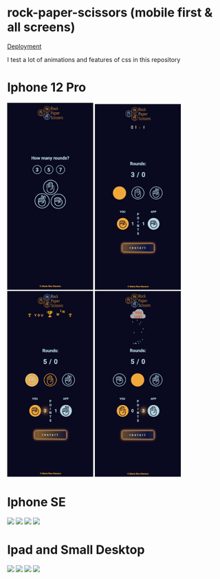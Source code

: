 # rock-paper-scissors (mobile first & all screens)

[Deployment](https://mariariosnavarro.github.io/rock-paper-scissors/)

I test a lot of animations and features of css in this repository

# Iphone 12 Pro

<div>

<img src="./assets/imgs/readmeA.png" width="200px">
<img src="./assets/imgs/readmeB.png" width="200px">
<img src="./assets/imgs/readmeC.png" width="200px">
<img src="./assets/imgs/readmeD.png" width="200px">

</div>

# Iphone SE

<div>

<img src="./assets/imgs/readmeE.png" width="200px">
<img src="./assets/imgs/readmeF.png" width="200px">
<img src="./assets/imgs/readmeG.png" width="200px">
<img src="./assets/imgs/readmeH.png" width="200px">

</div>

# Ipad and Small Desktop

<div>

<img src="./assets/imgs/readmeI.png" width="300px">
<img src="./assets/imgs/readmeJ.png" width="300px">
<img src="./assets/imgs/readmeK.png" width="300px">
<img src="./assets/imgs/readmeL.png" width="300px">

</div>

